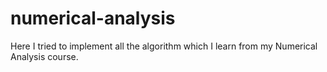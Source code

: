 # numerical-analysis
Here I tried to implement all the algorithm which I learn from my Numerical Analysis course. 
